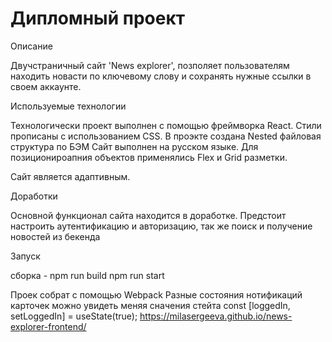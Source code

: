 # Дипломный проект

Описание

Двучстраничный сайт 'News explorer', позполяет пользователям находить новасти по ключевому слову и сохранять нужные ссылки в своем аккаунте.

Используемые технологии

Технологически проект выполнен с помощью фреймворка React. Стили прописаны с использованием CSS. В проэкте создана Nested файловая структура по БЭМ
Сайт выполнен на русском языке.
Для позиционироапния объектов применялись Flex и Grid разметки.

Сайт является адаптивным.

Доработки

Основной функционал сайта находится в доработке. Предстоит настроить аутентификацию и авторизацию, так же поиск и получение новостей из бекенда

Запуск

сборка - npm run build
npm run start

Проек собрат с помощью Webpack
Разные состояния нотификаций карточек можно увидеть меняя сначения стейта
const [loggedIn, setLoggedIn] = useState(true);
https://milasergeeva.github.io/news-explorer-frontend/
